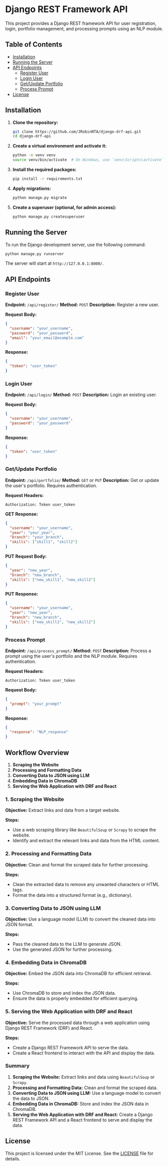 # Django REST Framework API

This project provides a Django REST framework API for user registration, login, portfolio management, and processing prompts using an NLP module.

## Table of Contents

- [Installation](#installation)
- [Running the Server](#running-the-server)
- [API Endpoints](#api-endpoints)
  - [Register User](#register-user)
  - [Login User](#login-user)
  - [Get/Update Portfolio](#getupdate-portfolio)
  - [Process Prompt](#process-prompt)
- [License](#license)

## Installation

1. **Clone the repository:**

   ```bash
   git clone https://github.com/JRobinNTA/django-drf-api.git
   cd django-drf-api
   ```

2. **Create a virtual environment and activate it:**

   ```bash
   python -m venv venv
   source venv/bin/activate  # On Windows, use `venv\Scripts\activate`
   ```

3. **Install the required packages:**

   ```bash
   pip install -r requirements.txt
   ```

4. **Apply migrations:**

   ```bash
   python manage.py migrate
   ```

5. **Create a superuser (optional, for admin access):**

   ```bash
   python manage.py createsuperuser
   ```

## Running the Server

To run the Django development server, use the following command:

```bash
python manage.py runserver
```

The server will start at `http://127.0.0.1:8000/`.

## API Endpoints

### Register User

**Endpoint:** `/api/register/`
**Method:** `POST`
**Description:** Register a new user.

**Request Body:**

```json
{
  "username": "your_username",
  "password": "your_password",
  "email": "your_email@example.com"
}
```

**Response:**

```json
{
  "token": "user_token"
}
```

### Login User

**Endpoint:** `/api/login/`
**Method:** `POST`
**Description:** Login an existing user.

**Request Body:**

```json
{
  "username": "your_username",
  "password": "your_password"
}
```

**Response:**

```json
{
  "token": "user_token"
}
```

### Get/Update Portfolio

**Endpoint:** `/api/portfolio/`
**Method:** `GET` or `PUT`
**Description:** Get or update the user's portfolio. Requires authentication.

**Request Headers:**

```http
Authorization: Token user_token
```

**GET Response:**

```json
{
  "username": "your_username",
  "year": "your_year",
  "branch": "your_branch",
  "skills": ["skill1", "skill2"]
}
```

**PUT Request Body:**

```json
{
  "year": "new_year",
  "branch": "new_branch",
  "skills": ["new_skill1", "new_skill2"]
}
```

**PUT Response:**

```json
{
  "username": "your_username",
  "year": "new_year",
  "branch": "new_branch",
  "skills": ["new_skill1", "new_skill2"]
}
```

### Process Prompt

**Endpoint:** `/api/process_prompt/`
**Method:** `POST`
**Description:** Process a prompt using the user's portfolio and the NLP module. Requires authentication.

**Request Headers:**

```http
Authorization: Token user_token
```

**Request Body:**

```json
{
  "prompt": "your_prompt"
}
```

**Response:**

```json
{
  "response": "NLP_response"
}
```

## Workflow Overview

1. **Scraping the Website**
2. **Processing and Formatting Data**
3. **Converting Data to JSON using LLM**
4. **Embedding Data in ChromaDB**
5. **Serving the Web Application with DRF and React**

### 1. Scraping the Website

**Objective:** Extract links and data from a target website.

**Steps:**
- Use a web scraping library like `BeautifulSoup` or `Scrapy` to scrape the website.
- Identify and extract the relevant links and data from the HTML content.

### 2. Processing and Formatting Data

**Objective:** Clean and format the scraped data for further processing.

**Steps:**
- Clean the extracted data to remove any unwanted characters or HTML tags.
- Format the data into a structured format (e.g., dictionary).

### 3. Converting Data to JSON using LLM

**Objective:** Use a language model (LLM) to convert the cleaned data into JSON format.

**Steps:**
- Pass the cleaned data to the LLM to generate JSON.
- Use the generated JSON for further processing.

### 4. Embedding Data in ChromaDB

**Objective:** Embed the JSON data into ChromaDB for efficient retrieval.

**Steps:**
- Use ChromaDB to store and index the JSON data.
- Ensure the data is properly embedded for efficient querying.

### 5. Serving the Web Application with DRF and React

**Objective:** Serve the processed data through a web application using Django REST Framework (DRF) and React.

**Steps:**
- Create a Django REST Framework API to serve the data.
- Create a React frontend to interact with the API and display the data.

### Summary

1. **Scraping the Website:** Extract links and data using `BeautifulSoup` or `Scrapy`.
2. **Processing and Formatting Data:** Clean and format the scraped data.
3. **Converting Data to JSON using LLM:** Use a language model to convert the data to JSON.
4. **Embedding Data in ChromaDB:** Store and index the JSON data in ChromaDB.
5. **Serving the Web Application with DRF and React:** Create a Django REST Framework API and a React frontend to serve and display the data.


## License

This project is licensed under the MIT License. See the [LICENSE](LICENSE) file for details.
